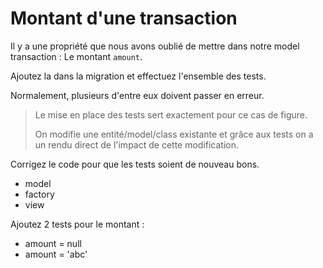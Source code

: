 # Montant d'une transaction

Il y a une propriété que nous avons oublié de mettre dans notre model transaction : Le montant `amount`.

Ajoutez la dans la migration et effectuez l'ensemble des tests.

Normalement, plusieurs d'entre eux doivent passer en erreur.

> Le mise en place des tests sert exactement pour ce cas de figure. 
>
> On modifie une entité/model/class existante et grâce aux tests on a un rendu direct de l'impact de cette modification.

Corrigez le code pour que les tests soient de nouveau bons.
- model
- factory
- view

Ajoutez 2 tests pour le montant :
- amount = null
- amount = 'abc' 
